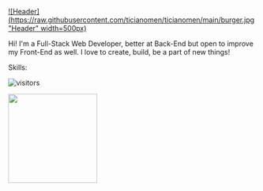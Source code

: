 [![Header](https://raw.githubusercontent.com/ticianomen/ticianomen/main/burger.jpg "Header" width=500px)](https://some-url.dev/)

Hi! I'm a Full-Stack Web Developer, better at Back-End but open to improve my Front-End as well. I love to create, build, be a part of new things!


Skills:



![visitors](https://visitor-badge.glitch.me/badge?page_id=page.id)

<img height="180em" src="https://github-readme-stats.vercel.app/api?username=ticianomen&show_icons=true&hide_border=true&&count_private=true&include_all_commits=true" />

<!--START_SECTION:waka-->
<!--END_SECTION:waka-->
